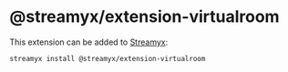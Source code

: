 # @streamyx/extension-virtualroom

This extension can be added to [Streamyx](https://github.com/vitalygashkov/streamyx):

```shell
streamyx install @streamyx/extension-virtualroom
```
